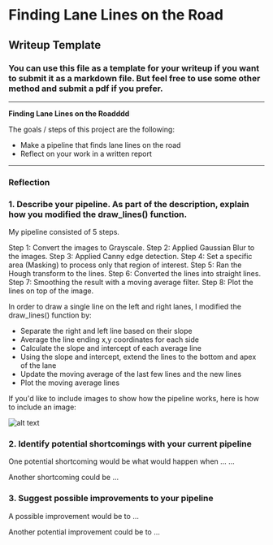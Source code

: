 # **Finding Lane Lines on the Road** 

## Writeup Template

### You can use this file as a template for your writeup if you want to submit it as a markdown file. But feel free to use some other method and submit a pdf if you prefer.

---

**Finding Lane Lines on the Roadddd**

The goals / steps of this project are the following:
* Make a pipeline that finds lane lines on the road
* Reflect on your work in a written report


[//]: # (Image References)

[image1]: ./examples/grayscale.jpg "Grayscale"

---

### Reflection

### 1. Describe your pipeline. As part of the description, explain how you modified the draw_lines() function.

My pipeline consisted of 5 steps. 

Step 1: Convert the images to Grayscale.
Step 2: Applied Gaussian Blur to the images.
Step 3: Applied Canny edge detection.
Step 4: Set a specific area (Masking) to process only that region of interest.
Step 5: Ran the Hough transform to the lines.
Step 6: Converted the lines into straight lines.
Step 7: Smoothing the result with a moving average filter.
Step 8: Plot the lines on top of the image.


In order to draw a single line on the left and right lanes, I modified the draw_lines() function by:

- Separate the right and left line based on their slope
- Average the line ending x,y coordinates for each side
- Calculate the slope and intercept of each average line
- Using the slope and intercept, extend the lines to the bottom and apex of the lane
- Update the moving average of the last few lines and the new lines
- Plot the moving average lines

If you'd like to include images to show how the pipeline works, here is how to include an image: 

![alt text][image1]


### 2. Identify potential shortcomings with your current pipeline


One potential shortcoming would be what would happen when ... ...

Another shortcoming could be ...


### 3. Suggest possible improvements to your pipeline

A possible improvement would be to ...

Another potential improvement could be to ...
